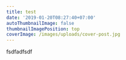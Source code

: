 ```yaml
---
title: test
date: '2019-01-20T08:27:40+07:00'
autoThumbnailImage: false
thumbnailImagePosition: top
coverImage: /images/uploads/cover-post.jpg
---
```

fsdfadfsdf
